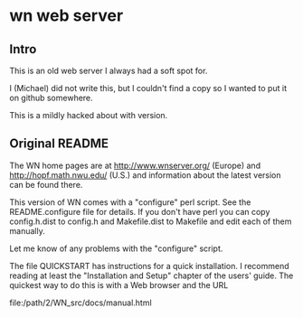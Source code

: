 # wn web server

## Intro

This is an old web server I always had a soft spot for.

I (Michael) did not write this, but I couldn't find a copy so I wanted to put it on github somewhere.

This is a mildly hacked about with version.

## Original README

The WN home pages are at <http://www.wnserver.org/> (Europe) and
<http://hopf.math.nwu.edu/> (U.S.) and information
about the latest version can be found there.

This version of WN comes with a "configure" perl script.  See the
README.configure file for details.  If you don't have perl you can
copy config.h.dist to config.h and Makefile.dist to Makefile and edit
each of them manually.

Let me know of any problems with the "configure" script.

The file QUICKSTART has instructions for a quick installation.  I
recommend reading at least the "Installation and Setup" chapter of the
users' guide. The quickest way to do this is with a Web browser and
the URL

 file:/path/2/WN_src/docs/manual.html
